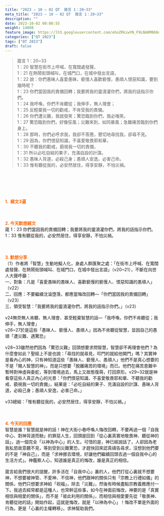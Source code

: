 ```yaml
---
title: "2023 – 10 – 02 QT  箴言 1：20~33"
meta_title: "2023 – 10 – 02 QT  箴言 1：20~33"
description: ""
date: 2023-10-02 00:00:55
weight: 14808
feature_image: https://lh3.googleusercontent.com/ehoZRkiwYN_F9LNA8M068AYxt73EavCZno-PD1cJRuf5BbSkQVUWr3gNEbt5kSs28Pb_Elg17kSrtf9ybWvojWoMV6I4tPM3vGRGDq6GkKkPdL2Gut4QAIw4-uykKUAtNiKgQKntvsU=w800
categories: ["QT 2023"]
tags: ["QT 2023"]
draft: false
---
```


<blockquote>箴言 1：20~33<br />
1：20 智慧在街市上呼喊，在寬闊處發聲，<br />
1：21 在熱鬧街頭喊叫，在城門口，在城中發出言語，<br />
1：22 說：你們愚昧人喜愛愚昧，褻慢人喜歡褻慢，愚頑人恨惡知識，要到幾時呢？<br />
1：23 你們當因我的責備回轉；我要將我的靈澆灌你們，將我的話指示你們。<br />
1：24 我呼喚，你們不肯聽從；我伸手，無人理會；<br />
1：25 反輕棄我一切的勸戒，不肯受我的責備。<br />
1：26 你們遭災難，我就發笑；驚恐臨到你們，我必嗤笑。<br />
1：27 驚恐臨到你們，好像狂風；災難來到，如同暴風；急難痛苦臨到你們身上。<br />
1：28 那時，你們必呼求我，我卻不答應，懇切地尋找我，卻尋不見。<br />
1：29 因為，你們恨惡知識，不喜愛敬畏耶和華，<br />
1：30 不聽我的勸戒，藐視我一切的責備，<br />
1：31 所以必吃自結的果子，充滿自設的計謀。<br />
1：32 愚昧人背道，必殺己身；愚頑人安逸，必害己命。<br />
1：33 惟有聽從我的，必安然居住，得享安靜，不怕災禍。</blockquote><br />
&nbsp;<br />
<br />
&nbsp;<br />
<br />
<span style="color: #ff6600;"><strong>1.  經文3遍</strong></span><br />
<br />
&nbsp;<br />
<br />
<span style="color: #ff6600;"><strong>2. 今天默想經文<br />
</strong></span>箴 1：23 你們當因我的責備回轉；我要將我的靈澆灌你們，將我的話指示你們。<br />
1：33 惟有聽從我的，必安然居住，得享安靜，不怕災禍。<br />
<br />
&nbsp;<br />
<br />
<strong><span style="color: #ff6600;">3. 默想分享<br />
</span></strong>（1）作者將「智慧」生動地擬人化，身處人群匯聚之處：「在街市上呼喊、在寬闊處發聲、在熱鬧街頭喊叫、在城門口，在城中發出言語」（v20~21），不斷在向世人大聲呼籲：<br />
一、對象：凡是「喜愛愚昧的愚昧人、喜歡褻慢的褻慢人、恨惡知識的愚頑人」（v22）<br />
二、回應：不要繼續沈淪墮落，都應當悔改回轉—「你們當因我的責備回轉」（v23）<br />
三、領受智慧：「我要將我的靈澆灌你們，將我的話指示你們。」（v23）<br />
<br />
v24無奈無人肯聽、無人理會、甚至輕棄智慧的話—「我呼喚，你們不肯聽從；我伸手，無人理會」<br />
v26~27於是這些「愚昧人、褻慢人、愚頑人」因為不肯聽從智慧，並因自己的愚頑「遭災難、遇驚恐」<br />
<br />
v28~33雖然他們因為「驚恐災難」回頭想要求問智慧，智慧卻不再理會他們？為什麼會如此？聖經上不是也說：「尋找的就尋見，叩門的就給他開門」嗎？其實神是看內心的神，只有神知道這些「愚昧人、褻慢人、愚頑人」他們不是真心想要的不是「賜人智慧的神」，而是只想要「脫離痛苦的環境」而已。他們在痛苦患難中暫時對神虛與委蛇，等到環境過去，馬上又故態復萌，打回原形。v29~32就是神看穿這些人真正內心的光景：「你們恨惡知識、不喜愛敬畏耶和華、不聽我的勸戒、藐視我一切的責備」，結果是：「必吃自結的果子、充滿自設的計謀、愚昧人背道，必殺己身；愚頑人安逸，必害己命。」<br />
<br />
v33總結：「惟有聽從我的，必安然居住，得享安靜，不怕災禍。」<br />
<br />
&nbsp;<br />
<br />
<strong style="font-size: inherit;"><span style="color: #ff6600;">4. 今天的回應<br />
</span></strong>智慧是誰？智慧就是神的話！神在大街小巷呼喚人悔改回轉，不要再過一個「自我中心、對神背道而馳」的罪惡人生，回頭是回到「從心裏真實地敬畏神、聽從神的話」，過一個完全「以神為中心」的人生。可惜的是，神已經說話了，人卻因為老我私慾故意聽不見，等到受到災難驚恐，才趕快回來認真禱告尋求，沒想到他們要的不是「神自己」，而是「求神挪去環境，好讓他們繼續回頭去過一個自我中心的生活方式」。神鑑察人心，知道誰是真正的悔改，誰是真正的相信。<br />
<br />
箴言給我們很大的提醒，許多活在「自我中心」裏的人，他們打從心裏就不想要神，不想要被神管、不愛神、不信神，他們跟神的關係只有「宗教上行禮如儀」的關係，他們只想要求神給「祝福」，除去「災難」，然後有時候盡點宗教義務應付一下。我過去經常都是這種人，也常幹這些事，如今在神面前悔改，神要的是「真實相信與相愛的關係」，而不是「彼此利用的關係」，而相信與相愛要先從「敬畏神、肯聽從祂的話」開始作起，這就是悔改，就是「以神為中心」！悔改不單是外面的行為，更是「心裏的主權轉移」，求神幫助我們。<br />
<br />
&nbsp;<br />
<br />
<audio style="display: none;" controls="controls"></audio><br />
<br />
<audio style="display: none;" controls="controls"></audio><br />
<br />
<audio style="display: none;" controls="controls"></audio><br />
<br />
<audio style="display: none;" controls="controls"></audio><br />
<br />
<audio style="display: none;" controls="controls"></audio>
        